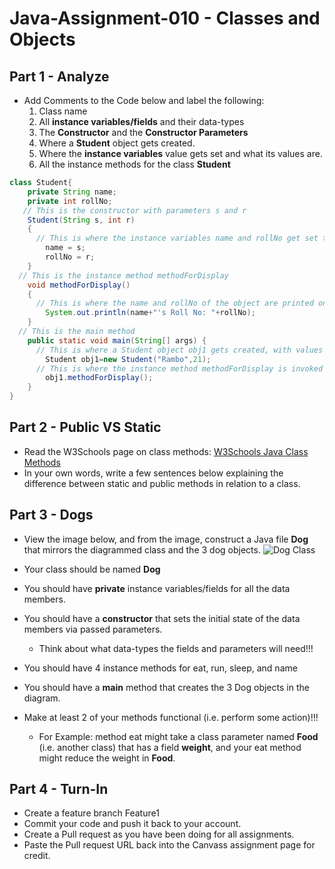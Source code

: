 # Java-Assignment-010 - Classes and Objects

## Part 1 - Analyze
* Add Comments to the Code below and label the following:
  1. Class name
  2. All **instance variables/fields** and their data-types
  3. The **Constructor** and the **Constructor Parameters**
  4. Where a **Student** object gets created.
  5. Where the **instance variables** value gets set and what its values are.
  6. All the instance methods for the class **Student**

```java
class Student{
    private String name;
    private int rollNo;
   // This is the constructor with parameters s and r
    Student(String s, int r)
    {
      // This is where the instance variables name and rollNo get set to the values of s and r
   	    name = s;
   	    rollNo = r;
    }
  // This is the instance method methodForDisplay
    void methodForDisplay()
    {
      // This is where the name and rollNo of the object are printed on the console
        System.out.println(name+"'s Roll No: "+rollNo);
    }
  // This is the main method
    public static void main(String[] args) {
      // This is where a Student object obj1 gets created, with values "Rambo" and 21 passed to the constructor
        Student obj1=new Student("Rambo",21);
      // This is where the instance method methodForDisplay is invoked on the object obj1
        obj1.methodForDisplay();
    }
}
```

## Part 2 - Public VS Static

* Read the W3Schools page on class methods: [W3Schools Java Class Methods](https://www.w3schools.com/java/java_class_methods.asp)
* In your own words, write a few sentences below explaining the difference between static and public methods in relation to a class.

## Part 3 - Dogs

* View the image below, and from the image, construct a Java file **Dog** that mirrors the diagrammed class and the 3 dog objects.
![Dog Class](images/ClassVSObject.png)

* Your class should be named **Dog**
* You should have **private** instance variables/fields for all the data members.
* You should have a **constructor** that sets the initial state of the data members via passed parameters.
    * Think about what data-types the fields and parameters will need!!!
* You should have 4 instance methods for eat, run, sleep, and name
* You should have a **main** method that creates the 3 Dog objects in the diagram.
* Make at least 2 of your methods functional (i.e. perform some action)!!!
    * For Example: method eat might take a class parameter named **Food** (i.e. another class) that has a field **weight**, and your eat method might reduce the weight in **Food**.

## Part 4 - Turn-In

* Create a feature branch Feature1
* Commit your code and push it back to your account.
* Create a Pull request as you have been doing for all assignments.
* Paste the Pull request URL back into the Canvass assignment page for credit.
